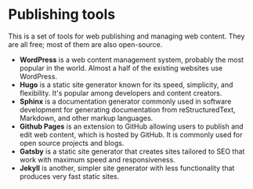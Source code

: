 # Publishing tools
This is a set of tools for web publishing and managing web content. They are all free; most of them are also open-source.
* **WordPress** is a web content management system, probably the most popular in the world. Almost a half of the existing websites use WordPress.
* **Hugo** is a static site generator known for its speed, simplicity, and flexibility. It's popular among developers and content creators.
* **Sphinx** is a documentation generator commonly used in software development for generating documentation from reStructuredText, Markdown, and other markup languages.
* **Github Pages** is an extension to GitHub allowing users to publish and edit web content, which is hosted by GitHub. It is commonly used for open source projects and blogs.
* **Gatsby** is a static site generator that creates sites tailored to SEO that work with maximum speed and responsiveness.
* **Jekyll** is another, simpler site generator with less functionality that produces very fast static sites.
